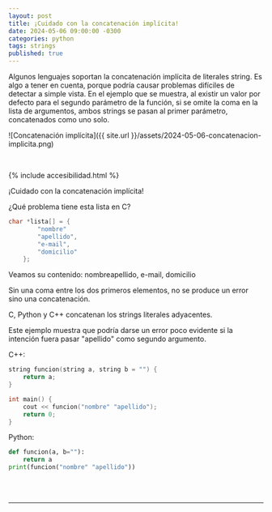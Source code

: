 ```yaml
---
layout: post
title: ¡Cuidado con la concatenación implícita!
date: 2024-05-06 09:00:00 -0300
categories: python
tags: strings
published: true
---
```


Algunos lenguajes soportan la concatenación implícita de literales string. Es algo a tener en cuenta, porque podría causar problemas difíciles de detectar a simple vista. En el ejemplo que se muestra, al existir un valor por defecto para el segundo parámetro de la función, si se omite la coma en la lista de argumentos, ambos strings se pasan al primer parámetro, concatenados como uno solo.


![Concatenación implícita]({{ site.url }}/assets/2024-05-06-concatenacion-implicita.png)


&nbsp;

{% include accesibilidad.html %}

¡Cuidado con la concatenación implícita!

¿Qué problema tiene esta lista en C?

```c
char *lista[] = {
        "nombre"
        "apellido",
        "e-mail",
        "domicilio"
    };
```

Veamos su contenido: nombreapellido, e-mail, domicilio

Sin una coma entre los dos primeros elementos, no se produce un error sino una concatenación.

C, Python y C++ concatenan los strings literales adyacentes.

Este ejemplo muestra que podría darse un error poco evidente si la intención fuera pasar "apellido" como segundo argumento.

C++:
```cpp
string funcion(string a, string b = "") {
    return a;
}

int main() {
    cout << funcion("nombre" "apellido");
    return 0;
}
```

Python:
```python
def funcion(a, b=""):
    return a
print(funcion("nombre" "apellido"))
```

</div></details>
<br />&nbsp;

<hr />
